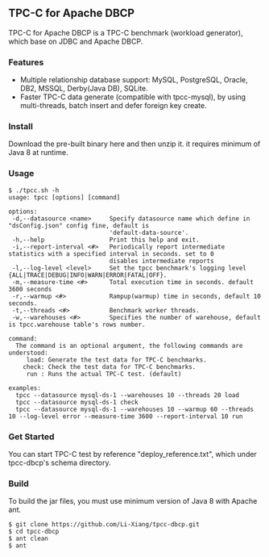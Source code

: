 ## TPC-C for Apache DBCP

TPC-C for Apache DBCP is a TPC-C benchmark (workload generator), which base on JDBC and Apache DBCP.

### Features
- Multiple relationship database support: MySQL, PostgreSQL, Oracle, DB2, MSSQL, Derby(Java DB), SQLite. 
- Faster TPC-C data generate (compatible with tpcc-mysql), by using multi-threads,  batch insert and defer foreign key create.

### Install

Download the pre-built binary here and then unzip it. it requires minimum of Java 8 at runtime.

### Usage
```
$ ./tpcc.sh -h
usage: tpcc [options] [command]

options:
 -d,--datasource <name>     Specify datasource name which define in "dsConfig.json" config fine, default is
                            'default-data-source'.
 -h,--help                  Print this help and exit.
 -i,--report-interval <#>   Periodically report intermediate statistics with a specified interval in seconds. set to 0
                            disables intermediate reports
 -l,--log-level <level>     Set the tpcc benchmark's logging level {ALL|TRACE|DEBUG|INFO|WARN|ERROR|FATAL|OFF}.
 -m,--measure-time <#>      Total execution time in seconds. default 3600 seconds
 -r,--warmup <#>            Rampup(warmup) time in seconds, default 10 seconds.
 -t,--threads <#>           Benchmark worker threads.
 -w,--warehouses <#>        Specifies the number of warehouse, default is tpcc.warehouse table's rows number.

command:
  The command is an optional argument, the following commands are understood:
     load: Generate the test data for TPC-C benchmarks.
    check: Check the test data for TPC-C benchmarks.
     run : Runs the actual TPC-C test. (default)

examples:
  tpcc --datasource mysql-ds-1 --warehouses 10 --threads 20 load
  tpcc --datasource mysql-ds-1 check
  tpcc --datasource mysql-ds-1 --warehouses 10 --warmup 60 --threads 10 --log-level error --measure-time 3600 --report-interval 10 run
```

### Get Started

You can start TPC-C test by reference "deploy_reference.txt", which under tpcc-dbcp's schema directory.

### Build
To build the jar files, you must use minimum version of Java 8 with Apache ant.

```
$ git clone https://github.com/Li-Xiang/tpcc-dbcp.git
$ cd tpcc-dbcp
$ ant clean
$ ant

```





